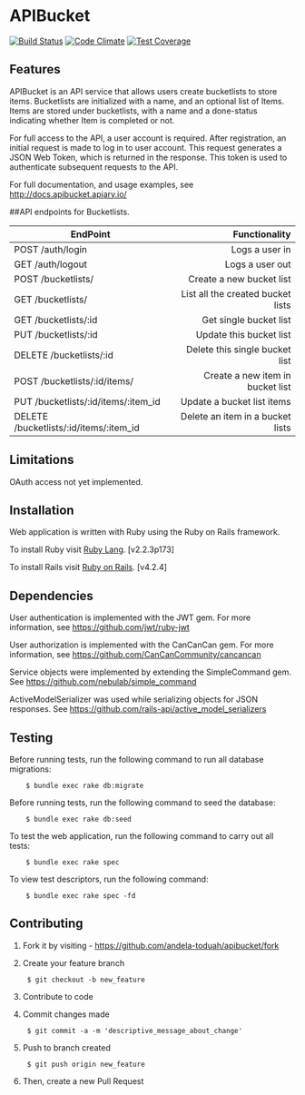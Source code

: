 # APIBucket
[![Build Status](https://semaphoreci.com/api/v1/projects/2a6fea76-4420-480b-a505-c11d320eede5/635729/badge.svg)](https://semaphoreci.com/tobi-oduah/apibucket) [![Code Climate](https://codeclimate.com/github/andela-toduah/apibucket/badges/gpa.svg)](https://codeclimate.com/github/andela-toduah/apibucket) [![Test Coverage](https://codeclimate.com/github/andela-toduah/apibucket/badges/coverage.svg)](https://codeclimate.com/github/andela-toduah/apibucket/coverage)

## Features
APIBucket is an API service that allows users create bucketlists to store items. Bucketlists are initialized with a name, and an optional list of Items. Items are stored under bucketlists, with a name and a done-status indicating whether Item is completed or not.

For full access to the API, a user account is required. After registration, an initial request is made to log in to user account. This request generates a JSON Web Token, which is returned in the response. This token is used to authenticate subsequent requests to the API. 

For full documentation, and usage examples, see http://docs.apibucket.apiary.io/

##API endpoints for Bucketlists.

| EndPoint                                |   Functionality                      |
| --------------------------------------- | ------------------------------------:|
| POST /auth/login                        | Logs a user in                       |
| GET /auth/logout                        | Logs a user out                      |
| POST /bucketlists/                      | Create a new bucket list             |
| GET /bucketlists/                       | List all the created bucket lists    |
| GET /bucketlists/:id                    | Get single bucket list               |
| PUT /bucketlists/:id                    | Update this bucket list              |
| DELETE /bucketlists/:id                 | Delete this single bucket list       |
| POST /bucketlists/:id/items/            | Create a new item in bucket list     |
| PUT /bucketlists/:id/items/:item_id     | Update a bucket list items           |
| DELETE /bucketlists/:id/items/:item_id  | Delete an item in a bucket lists     |


## Limitations
OAuth access not yet implemented.

## Installation
Web application is written with Ruby using the Ruby on Rails framework.

To install Ruby visit [Ruby Lang](https://www.ruby-lang.org). [v2.2.3p173]

To install Rails visit [Ruby on Rails](http://rubyonrails.org/). [v4.2.4]

## Dependencies
User authentication is implemented with the JWT gem. For more information, see https://github.com/jwt/ruby-jwt

User authorization is implemented with the CanCanCan gem. For more information, see https://github.com/CanCanCommunity/cancancan

Service objects were implemented by extending the SimpleCommand gem. See https://github.com/nebulab/simple_command

ActiveModelSerializer was used while serializing objects for JSON responses. See https://github.com/rails-api/active_model_serializers

## Testing

Before running tests, run the following command to run all database migrations:

        $ bundle exec rake db:migrate

Before running tests, run the following command to seed the database:

        $ bundle exec rake db:seed

To test the web application, run the following command to carry out all tests:

        $ bundle exec rake spec

To view test descriptors, run the following command:

        $ bundle exec rake spec -fd

## Contributing

1. Fork it by visiting - https://github.com/andela-toduah/apibucket/fork

2. Create your feature branch

        $ git checkout -b new_feature
    
3. Contribute to code

4. Commit changes made

        $ git commit -a -m 'descriptive_message_about_change'
    
5. Push to branch created

        $ git push origin new_feature
    
6. Then, create a new Pull Request
